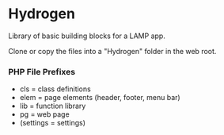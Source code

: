 # Hydrogen
Library of basic building blocks for a LAMP app.

Clone or copy the files into a "Hydrogen" folder in the web root.


### PHP File Prefixes
* cls = class definitions
* elem = page elements (header, footer, menu bar)
* lib = function library
* pg = web page
* (settings = settings)
